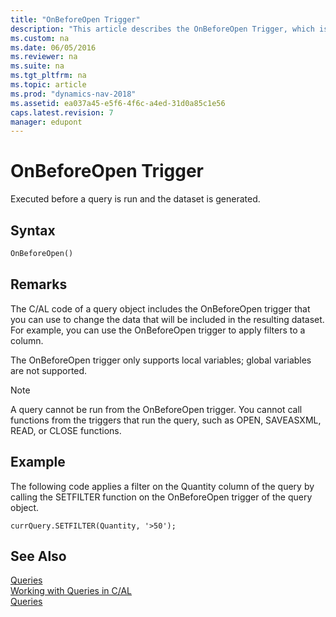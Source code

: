 ```yaml
---
title: "OnBeforeOpen Trigger"
description: "This article describes the OnBeforeOpen Trigger, which is executed before a query is run and the dataset is generated."
ms.custom: na
ms.date: 06/05/2016
ms.reviewer: na
ms.suite: na
ms.tgt_pltfrm: na
ms.topic: article
ms.prod: "dynamics-nav-2018"
ms.assetid: ea037a45-e5f6-4f6c-a4ed-31d0a85c1e56
caps.latest.revision: 7
manager: edupont
---
```

# OnBeforeOpen Trigger
Executed before a query is run and the dataset is generated.  

## Syntax  

```vb  
OnBeforeOpen()  
```  

## Remarks  
 The C/AL code of a query object includes the OnBeforeOpen trigger that you can use to change the data that will be included in the resulting dataset. For example, you can use the OnBeforeOpen trigger to apply filters to a column.  

 The OnBeforeOpen trigger only supports local variables; global variables are not supported.  

> [!NOTE]  
>  A query cannot be run from the OnBeforeOpen trigger. You cannot call functions from the triggers that run the query, such as OPEN, SAVEASXML, READ, or CLOSE functions.  

## Example  
 The following code applies a filter on the Quantity column of the query by calling the SETFILTER function on the OnBeforeOpen trigger of the query object.  

```  
currQuery.SETFILTER(Quantity, '>50');  
```  

## See Also  
 [Queries](Queries.md)   
 [Working with Queries in C/AL](Working-with-Queries-in-C-AL.md)   
 [Queries](Queries.md)
